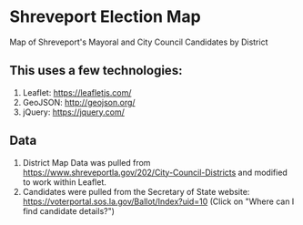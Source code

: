 # Shreveport Election Map
Map of Shreveport's Mayoral and City Council Candidates by District

## This uses a few technologies:

1. Leaflet: https://leafletjs.com/
2. GeoJSON: http://geojson.org/
3. jQuery: https://jquery.com/

## Data

1. District Map Data was pulled from https://www.shreveportla.gov/202/City-Council-Districts and modified to work within Leaflet.
2. Candidates were pulled from the Secretary of State website: https://voterportal.sos.la.gov/Ballot/Index?uid=10 (Click on "Where can I find candidate details?")